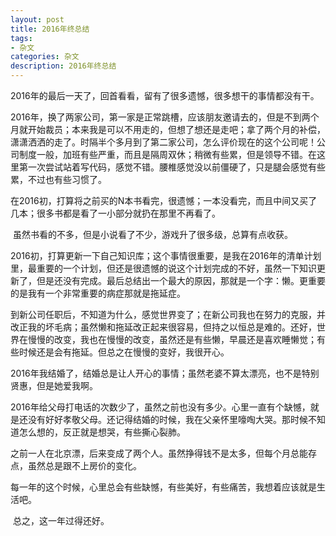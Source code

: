 ```yaml
---
layout: post
title: 2016年终总结
tags:
- 杂文
categories: 杂文
description: 2016年终总结
---
```


​	2016年的最后一天了，回首看看，留有了很多遗憾，很多想干的事情都没有干。

​	2016年，换了两家公司，第一家是正常跳槽，应该朋友邀请去的，但是不到两个月就开始裁员；本来我是可以不用走的，但想了想还是走吧；拿了两个月的补偿，潇潇洒洒的走了。时隔半个多月到了第二家公司，怎么评价现在的这个公司呢！公司制度一般，加班有些严重，而且是隔周双休；稍微有些累，但是领导不错。在这里第一次尝试站着写代码，感觉不错。腰椎感觉没以前僵硬了，只是腿会感觉有些累，不过也有些习惯了。

​	在2016初，打算将之前买的N本书看完，很遗憾；一本没看完，而且中间又买了几本；很多书都是看了一小部分就扔在那里不再看了。

​	虽然书看的不多，但是小说看了不少，游戏升了很多级，总算有点收获。

​	2016初，打算更新一下自己知识库；这个事情很重要，是我在2016年的清单计划里，最重要的一个计划，但还是很遗憾的说这个计划完成的不好，虽然一下知识更新了，但是还没有完成。最后总结出一个最大的原因，那就是一个字：懒。更重要的是我有一个非常重要的病症那就是拖延症。

​	到新公司任职后，不知道为什么，感觉世界变了；在新公司我也在努力的克服，并改正我的坏毛病；虽然懒和拖延改正起来很容易，但持之以恒总是难的。还好，世界在慢慢的改变，我也在慢慢的改变，虽然还是有些懒，早晨还是喜欢睡懒觉；有些时候还是会有拖延。但总之在慢慢的变好，我很开心。

​	2016年我结婚了，结婚总是让人开心的事情；虽然老婆不算太漂亮，也不是特别贤惠，但是她爱我啊。

​	2016年给父母打电话的次数少了，虽然之前也没有多少。心里一直有个缺憾，就是还没有好好孝敬父母。还记得结婚的时候，我在父亲怀里嚎啕大哭。那时候不知道怎么想的，反正就是想哭，有些撕心裂肺。

​	之前一人在北京漂，后来变成了两个人。虽然挣得钱不是太多，但每个月总能存点，虽然总是跟不上房价的变化。

​	每一年的这个时候，心里总会有些缺憾，有些美好，有些痛苦，我想着应该就是生活吧。

​	总之，这一年过得还好。

​	